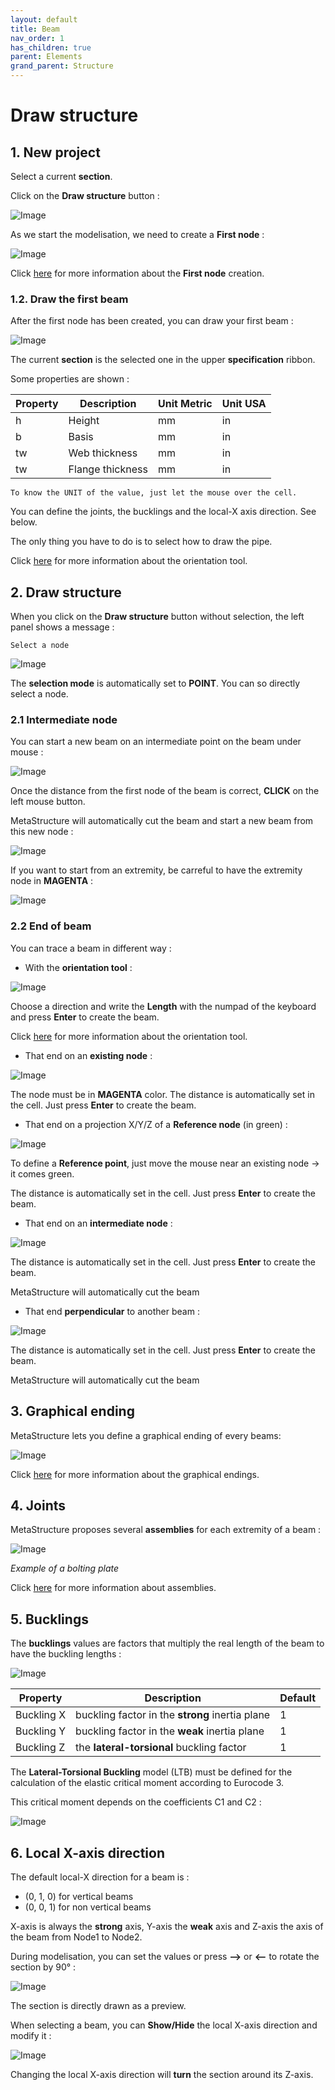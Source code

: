 ```yaml
---
layout: default
title: Beam
nav_order: 1
has_children: true
parent: Elements
grand_parent: Structure
---
```


# Draw structure

## 1. New project

Select a current **section**.

Click on the **Draw structure** button :

![Image](../../../Images/Structure9.jpg)

As we start the modelisation, we need to create a **First node** :

![Image](../../../Images/Node9.jpg)

Click [here](https://documentation.metapiping.com/Structure/Elements/Node.html) for more information about the **First node** creation.

### 1.2. Draw the first beam

After the first node has been created, you can draw your first beam :

![Image](../../../Images/Beam12.jpg)

The current **section** is the selected one in the upper **specification** ribbon.

Some properties are shown :

| Property | Description | Unit Metric | Unit USA |
| -------- | ----------- | ---- | ---- |
| h | Height | mm | in |
| b | Basis | mm | in |
| tw | Web thickness | mm | in |
| tw | Flange thickness | mm | in |

    To know the UNIT of the value, just let the mouse over the cell. 

You can define the joints, the bucklings and the local-X axis direction. See below.

The only thing you have to do is to select how to draw the pipe.

Click [here](https://documentation.metapiping.com/Design/Elements/Orientation.html) for more information about the orientation tool.


## 2. Draw structure

When you click on the **Draw structure** button without selection, the left panel shows a message :

    Select a node

![Image](../../../Images/Beam13.jpg)

The **selection mode** is automatically set to **POINT**. You can so directly select a node.

### 2.1 Intermediate node

You can start a new beam on an intermediate point on the beam under mouse :

![Image](../../../Images/Beam14.jpg)

Once the distance from the first node of the beam is correct, **CLICK** on the left mouse button.

MetaStructure will automatically cut the beam and start a new beam from this new node :

![Image](../../../Images/Beam16.jpg)

If you want to start from an extremity, be carreful to have the extremity node in **MAGENTA** :

![Image](../../../Images/Beam15.jpg)

### 2.2 End of beam

You can trace a beam in different way :

* With the **orientation tool** :

![Image](../../../Images/Beam17.jpg)

Choose a direction and write the **Length** with the numpad of the keyboard and press **Enter** to create the beam.

Click [here](https://documentation.metapiping.com/Design/Elements/Orientation.html) for more information about the orientation tool.

* That end on an **existing node** :

![Image](../../../Images/Beam18.jpg)

The node must be in **MAGENTA** color. The distance is automatically set in the cell. Just press **Enter** to create the beam.

* That end on a projection X/Y/Z of a **Reference node** (in green) :

![Image](../../../Images/Beam20.jpg)

To define a **Reference point**, just move the mouse near an existing node -> it comes green.

The distance is automatically set in the cell. Just press **Enter** to create the beam.

* That end on an **intermediate node** :

![Image](../../../Images/Beam19.jpg)

The distance is automatically set in the cell. Just press **Enter** to create the beam.

MetaStructure will automatically cut the beam

* That end **perpendicular** to another beam :

![Image](../../../Images/Beam21.jpg)

The distance is automatically set in the cell. Just press **Enter** to create the beam.

MetaStructure will automatically cut the beam


## 3. Graphical ending

MetaStructure lets you define a graphical ending of every beams:

![Image](../../../Images/End11.jpg)

Click [here](https://documentation.metapiping.com/Structure/Elements/Beam/Ending.html) for more information about the graphical endings.

## 4. Joints

MetaStructure proposes several **assemblies** for each extremity of a beam :

![Image](../../../Images/Joint10.jpg)

*Example of a bolting plate*

Click [here](https://documentation.metapiping.com/Structure/Elements/Beam/Joint.html) for more information about assemblies.

## 5. Bucklings

The **bucklings** values are factors that multiply the real length of the beam to have the buckling lengths :

![Image](../../../Images/Buckling1.jpg)

| Property | Description | Default |
| -------- | ----------- | --- |
| Buckling X | buckling factor in the **strong** inertia plane | 1 |
| Buckling Y | buckling factor in the **weak** inertia plane | 1 |
| Buckling Z | the **lateral-torsional** buckling factor | 1 |

The **Lateral-Torsional Buckling** model (LTB) must be defined for the calculation of the elastic critical moment according to Eurocode 3.

This critical moment depends on the coefficients C1 and C2 :

![Image](../../../Images/Buckling2.jpg)

## 6. Local X-axis direction

The default local-X direction for a beam is :

* (0, 1, 0) for vertical beams
* (0, 0, 1) for non vertical beams

X-axis is always the **strong** axis, Y-axis the **weak** axis and Z-axis the axis of the beam from Node1 to Node2.

During modelisation, you can set the values or press **-->** or **<--** to rotate the section by 90° :

![Image](../../../Images/Beam22.jpg)

The section is directly drawn as a preview.

When selecting a beam, you can **Show/Hide** the local X-axis direction and modify it :

![Image](../../../Images/Beam23.jpg)

Changing the local X-axis direction will **turn** the section around its Z-axis.